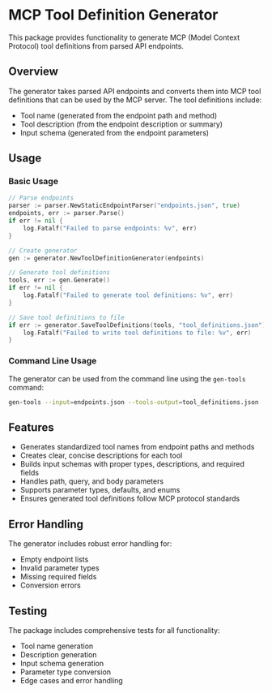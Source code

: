 # MCP Tool Definition Generator

This package provides functionality to generate MCP (Model Context Protocol) tool definitions from parsed API endpoints.

## Overview

The generator takes parsed API endpoints and converts them into MCP tool definitions that can be used by the MCP server. The tool definitions include:

- Tool name (generated from the endpoint path and method)
- Tool description (from the endpoint description or summary)
- Input schema (generated from the endpoint parameters)

## Usage

### Basic Usage

```go
// Parse endpoints
parser := parser.NewStaticEndpointParser("endpoints.json", true)
endpoints, err := parser.Parse()
if err != nil {
    log.Fatalf("Failed to parse endpoints: %v", err)
}

// Create generator
gen := generator.NewToolDefinitionGenerator(endpoints)

// Generate tool definitions
tools, err := gen.Generate()
if err != nil {
    log.Fatalf("Failed to generate tool definitions: %v", err)
}

// Save tool definitions to file
if err := generator.SaveToolDefinitions(tools, "tool_definitions.json"); err != nil {
    log.Fatalf("Failed to write tool definitions to file: %v", err)
}
```

### Command Line Usage

The generator can be used from the command line using the `gen-tools` command:

```bash
gen-tools --input=endpoints.json --tools-output=tool_definitions.json
```

## Features

- Generates standardized tool names from endpoint paths and methods
- Creates clear, concise descriptions for each tool
- Builds input schemas with proper types, descriptions, and required fields
- Handles path, query, and body parameters
- Supports parameter types, defaults, and enums
- Ensures generated tool definitions follow MCP protocol standards

## Error Handling

The generator includes robust error handling for:

- Empty endpoint lists
- Invalid parameter types
- Missing required fields
- Conversion errors

## Testing

The package includes comprehensive tests for all functionality:

- Tool name generation
- Description generation
- Input schema generation
- Parameter type conversion
- Edge cases and error handling